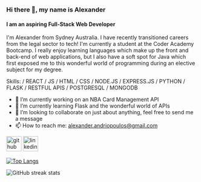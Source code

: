 ### Hi there 👋, my name is Alexander
#### I am an aspiring Full-Stack Web Developer
I'm Alexander from Sydney Australia. I have recently transitioned careers from the legal sector to tech! I'm currently a student at the Coder Academy Bootcamp. I really enjoy learning languages which make up the front and back-end of web applications, but I also have a soft spot for Java which first exposed me to this wonderful world of programming during an elective subject for my degree.

Skills: / REACT / JS / HTML / CSS / NODE.JS / EXPRESS.JS / PYTHON / FLASK / RESTFUL APIS / POSTGRESQL / MONGODB

- 🔭 I’m currently working on an NBA Card Management API 
- 🌱 I’m currently learning Flask and the wonderful world of APIs 
- 👯 I’m looking to collaborate on just about anything, feel free to send me a message
- 📫 How to reach me: alexander.andriopoulos@gmail.com


[<img src='https://cdn.jsdelivr.net/npm/simple-icons@3.0.1/icons/github.svg' alt='github' height='40'>](https://github.com/Andrios17)  [<img src='https://cdn.jsdelivr.net/npm/simple-icons@3.0.1/icons/linkedin.svg' alt='linkedin' height='40'>](https://www.linkedin.com/in/alexanderandriopoulos/)  

[![Top Langs](https://github-readme-stats.vercel.app/api/top-langs/?username=Andrios17)](https://github.com/anuraghazra/github-readme-stats)

![GitHub streak stats](https://streak-stats.demolab.com/?user=Andrios17)  

